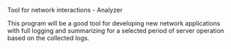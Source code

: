 Tool for network interactions - Analyzer

This program will be a good tool for developing new network applications with full logging and summarizing for a selected period of server operation based on the collected logs.